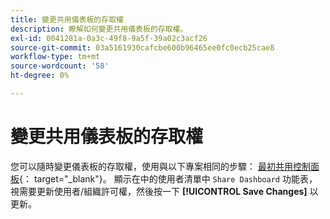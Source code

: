 ```yaml
---
title: 變更共用儀表板的存取權
description: 瞭解如何變更共用儀表板的存取權。
exl-id: 0041281a-0a3c-49f8-9a5f-39a02c3acf26
source-git-commit: 03a5161930cafcbe600b96465ee0fc0ecb25cae8
workflow-type: tm+mt
source-wordcount: '58'
ht-degree: 0%

---
```


# 變更共用儀表板的存取權

您可以隨時變更儀表板的存取權，使用與以下專案相同的步驟： [最初共用控制面板](../../data-user/dashboards/share-dashboard-with-users.md){： target=&quot;_blank&quot;}。 顯示在中的使用者清單中 `Share Dashboard` 功能表，視需要更新使用者/組織許可權，然後按一下 **[!UICONTROL Save Changes]** 以更新。
